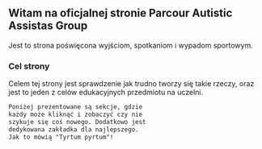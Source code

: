 ## Witam na oficjalnej stronie Parcour Autistic Assistas Group

Jest to strona poświęcona wyjściom, spotkaniom i wypadom sportowym.

### Cel strony

Celem tej strony jest sprawdzenie jak trudno tworzy się takie rzeczy, oraz jest to jeden z celów edukacyjnych przedmiotu na uczelni.

```markdown
Poniżej prezentowane są sekcje, gdzie
każdy może kliknąć i zobaczyć czy nie
szykuje się coś nowego. Dodatkowo jest
dedykowana zakładka dla najlepszego.
Jak to mówią "Tyrtum pyrtum"!
```
